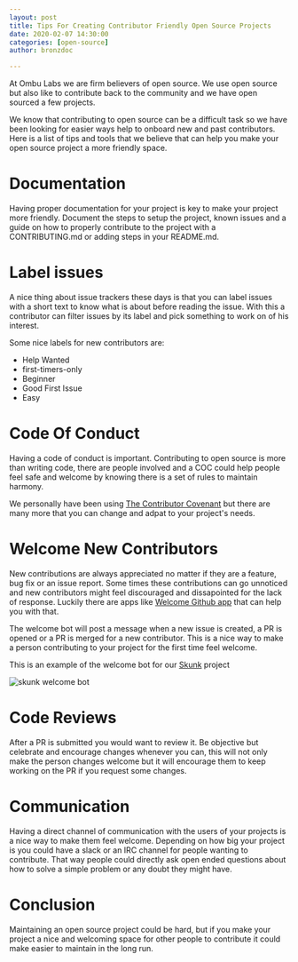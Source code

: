 ```yaml
---
layout: post
title: Tips For Creating Contributor Friendly Open Source Projects
date: 2020-02-07 14:30:00
categories: [open-source]
author: bronzdoc

---
```


At Ombu Labs we are firm believers of open source. We use open source but also like to contribute back to the community and we have open sourced a few projects.

We know that contributing to open source can be a difficult task so we have been looking for easier ways help to onboard new and past contributors.
Here is a list of tips and tools that we believe that can help you make your open source project a more friendly space.

<!--more-->

# Documentation

Having proper documentation for your project is key to make your project more friendly. Document the steps to setup the project, known issues and a guide on how to properly contribute to the project with a CONTRIBUTING.md or adding steps in your README.md.

# Label issues

A nice thing about issue trackers these days is that you can label issues with a short text to know what is about before reading the issue. With this a contributor can filter issues by its label and pick something to work on of his interest.

Some nice labels for new contributors are:

 * Help Wanted
 * first-timers-only
 * Beginner
 * Good First Issue
 * Easy


# Code Of Conduct

Having a code of conduct is important. Contributing to open source is more than writing code, there are people involved and a COC could help people feel safe and welcome by knowing there is a set of rules to maintain harmony.

We personally have been using [The Contributor Covenant](https://www.contributor-covenant.org/) but there are many more that you can change and adpat to your project's needs.

# Welcome New Contributors

New contributions are always appreciated no matter if they are a feature, bug fix or an issue report. Some times these contributions can go unnoticed and new contributors might feel discouraged and dissapointed for the lack of response. Luckily there are apps like [Welcome Github app](https://github.com/apps/welcome) that can help you with that.

The welcome bot will post a message when a new issue is created, a PR is opened or a PR is merged for a new contributor. This is a nice way to make a person contributing to your project for the first time feel welcome.

This is an example of the welcome bot for our [Skunk](https://github.com/fastruby/skunk) project

![skunk welcome bot](https://i.imgur.com/JyqBXcs.png)

# Code Reviews
After a PR is submitted you would want to review it. Be objective but celebrate and encourage changes whenever you can, this will not only make the person changes welcome but it will encourage them to keep working on the PR if you request some changes.

# Communication
Having a direct channel of communication with the users of your projects is a nice way to make them feel welcome.
Depending on how big your project is you could have a slack or an IRC channel for people wanting to contribute. That way people could directly ask open ended questions about how to solve a simple problem or any doubt they might have.


# Conclusion

Maintaining an open source project could be hard, but if you make your project a nice and welcoming space for other people to contribute it could make easier to maintain in the long run.
